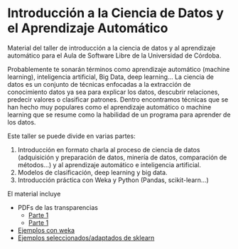 # Introducción a la Ciencia de Datos y el Aprendizaje Automático

Material del taller de introducción a la ciencia de datos y al aprendizaje automático para el Aula de Software Libre de la Universidad de Córdoba. 

Probablemente te sonarán términos como aprendizaje automático (machine learning), inteligencia artificial, Big Data, deep learning... La ciencia de datos es un conjunto de técnicas enfocadas a la extracción de conocimiento datos ya sea para explicar los datos, descubrir relaciones, predecir valores o clasificar patrones. Dentro encontramos técnicas que se han hecho muy populares como el aprendizaje automático o machine learning que se resume como la habilidad de un programa para aprender de los datos. 

Este taller se puede divide en varias partes: 
1. Introducción en formato charla al proceso de ciencia de datos (adquisición y preparación de datos, minería de datos, comparación de métodos...) y al aprendizaje automático e inteligencia artificial. 
2. Modelos de clasificación, deep learning y big data. 
3. Introducción práctica con Weka y Python (Pandas, scikit-learn...)

El material incluye 

- PDFs de las transparencias 
  - [Parte 1](pdf/presentation-parte1.pdf)
  - [Parte 1](pdf/presentation-parte2.pdf)
- [Ejemplos con weka](src-weka)
- [Ejemplos seleccionados/adaptados de sklearn](src-sklearn) 
